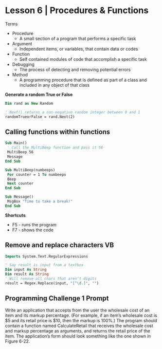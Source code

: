 # Lesson 6 | Procedures & Functions

Terms
- Procedure
    - A small section of a program that performs a specific task
- Argument
    - Independent items, or variables, that contain data or codes
- Function
    - Self contained modules of code that accomplish a specific task
- Debugging
    - The process of detecting and removing potential errors
- Method
    - A programming procedure that is defined as part of a class and included in any object of that class

**Generate a random True or False**

```vb
Dim rand as New Random

' Next() returns a non-negative random integer between 0 and 1
randomTrueorFalse = rand.Next(2)
```

## Calling functions within functions

```vb
Sub Main()
 ' Call the MultiBeep function and pass it 56
 MultiBeep 56
 Message
End Sub

Sub MultiBeep(numbeeps)
 For counter = 1 To numbeeps
 Beep
 Next counter
End Sub

Sub Message()
 MsgBox "Time to take a break!"
End Sub
```
**Shortcuts**

- F5 - runs the program
- F7 - shows the code

## Remove and replace characters VB

```vb
Imports System.Text.RegularExpressions

' Say result is input from a textbox
Dim input As String
Dim result As String
' Will remove all chars that aren't digits
result = Regex.Replace(input, "[^\d.]", "")
```

## Programming Challenge 1 Prompt

Write an application that accepts from the user the wholesale cost of an item and its
markup percentage. (For example, if an item’s wholesale cost is $5 and its retail
price is $10, then the markup is 100%.)
The program should contain a function named CalculateRetail that receives the
wholesale cost and markup percentage as arguments, and returns the retail price
of the item. The application’s form should look something like the one shown in
Figure 6-22.



